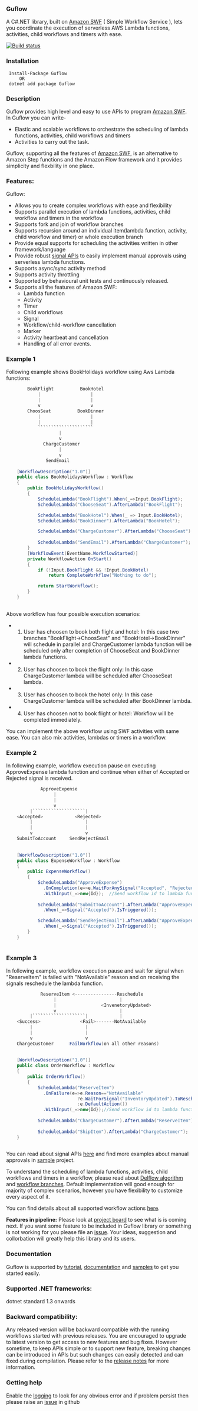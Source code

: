 ### Guflow
A C#.NET library, built on [Amazon SWF](https://aws.amazon.com/swf/) ( Simple Workflow Service ), lets you coordinate the execution of serverless AWS Lambda functions, activities, child workflows and timers with ease.

[![Build status](https://ci.appveyor.com/api/projects/status/github/gurmitteotia/guflow?svg=true)](https://ci.appveyor.com/project/gurmitteotia/guflow/branch/master)
### Installation
```
 Install-Package Guflow
     OR
 dotnet add package Guflow
 ```
 ### Description
 Guflow provides high level and easy to use APIs to program [Amazon SWF](https://aws.amazon.com/swf/). In Guflow you can write-
* Elastic and scalable workflows to orchestrate the scheduling of lambda functions, activities, child workflows and timers
* Activities to carry out the task.

Guflow, supporting all the features of [Amazon SWF](https://aws.amazon.com/swf/), is an alternative to Amazon Step functions and the Amazon Flow framework and it provides simplicity and flexbility in one place.

### Features:
Guflow:
* Allows you to create complex workflows with ease and flexibility
* Supports parallel execution of lambda functions, activities, child workflow and timers in the workflow
* Supports fork and join of workflow branches
* Supports recursion around an individual item(lambda function, activity, child workflow and timer) or whole execution branch
* Provide equal supports for scheduling the activities written in other framework/language
* Provide robust [signal APIs](https://github.com/gurmitteotia/guflow/wiki/Workflow-signals) to easily implement manual approvals using serverless lambda functions.
* Supports async/sync activity method
* Supports activity throttling
* Supported by behavioural unit tests and continuously released.
* Supports all the features of Amazon SWF:
  * Lambda function
  * Activity
  * Timer
  * Child workflows
  * Signal
  * Workflow/child-workflow cancellation
  * Marker
  * Activity heartbeat and cancellation
  * Handling of all error events.


### Example 1
Following example shows BookHolidays workflow using Aws Lambda functions:
     
```cs
        BookFlight          BookHotel
            |                   |
            |                   |
            v                   v
        ChoosSeat          BookDinner
            |                   |
            |                   |
            `````````````````````
                    |
                    v
              ChargeCustomer
                    |
                    v
               SendEmail
              
    [WorkflowDescription("1.0")]
    public class BookHolidaysWorkflow : Workflow
    {
        public BookHolidaysWorkflow()
        {
            ScheduleLambda("BookFlight").When(_=>Input.BookFlight);
            ScheduleLambda("ChooseSeat").AfterLambda("BookFlight");

            ScheduleLambda("BookHotel").When(_ => Input.BookHotel);
            ScheduleLambda("BookDinner").AfterLambda("BookHotel");

            ScheduleLambda("ChargeCustomer").AfterLambda("ChooseSeat").AfterLambda("BookDinner");
            
            ScheduleLambda("SendEmail").AfterLambda("ChargeCustomer");
        }
        [WorkflowEvent(EventName.WorkflowStarted)]
        private WorkflowAction OnStart()
        {
            if (!Input.BookFlight && !Input.BookHotel)
                return CompleteWorkflow("Nothing to do");

            return StartWorkflow();
        }
    }             
          
```
Above workflow has four possible execution scenarios:
* 1. User has choosen to book both flight and hotel: In this case two branches "BookFlight->ChoosSeat" and "BookHotel->BookDinner" will schedule in parallel and ChargeCustomer lambda function will be scheduled only after completion of ChooseSeat and BookDinner lambda functions.
* 2. User has choosen to book the flight only: In this case ChargeCustomer lambda will be scheduled after ChooseSeat lambda.
* 3. User has choosen to book the hotel only: In this case ChargeCustomer lambda will be scheduled after BookDinner lambda.
* 4. User has choosen not to book flight or hotel: Workflow will be completed immediately.

You can implement the above workflow using SWF activities with same ease. You can also mix activities, lambdas or timers in a workflow. 

### Example 2
In following example, workflow execution pause on executing ApproveExpense lambda function and continue when either of Accepted or Rejected signal is received.
```cs
             ApproveExpense          
                  |
                  |
                  v
         |````````````````````|
    <Accepted>            <Rejected>
         |                    |
         |                    |
         v                    v
    SubmitToAccount     SendRejectEmail              
            
              
    [WorkflowDescription("1.0")]
    public class ExpenseWorkflow : Workflow
    {
        public ExpenseWorkflow()
        {
            ScheduleLambda("ApproveExpense")
              .OnCompletion(e=>e.WaitForAnySignal("Accepted", "Rejected"))
              .WithInput(_=>new{Id});  //Send workflow id to lambda functions to send signals to this workflow.
         
            ScheduleLambda("SubmitToAccount").AfterLambda("ApproveExpense")
              .When(_=>Signal("Accepted").IsTriggered());

            ScheduleLambda("SendRejectEmail").AfterLambda("ApproveExpense")
              .When(_=>Signal("Accepted").IsTriggered());
        }
    }             
          
```


### Example 3
In following example, workflow execution pause and wait for signal when "ReserveItem" is failed with "NotAvailable" reason and on receiving the signals reschedule the lambda function.
```cs
             ReserveItem <----------------Reschedule         
                  |                        |
                  |                 <InvenetoryUpdated>
                  v                        |
         |````````````````````|            |
    <Success>               <Fail>-------NotAvailable
         |                    |       
         |                    |
         v                    v
    ChargeCustomer      FailWorkflow(on all other reasons)              
            
              
    [WorkflowDescription("1.0")]
    public class OrderWorkflow : Workflow
    {
        public OrderWorkflow()
        {
            ScheduleLambda("ReserveItem")
              .OnFailure(e=>e.Reason=="NotAvailable"
                           ?e.WaitForSignal("InventoryUpdated").ToReschedule()
                           :e.DefaultAction())
              .WithInput(_=>new{Id});//Send workflow id to lambda functions to send signals to this workflow.
         
            ScheduleLambda("ChargeCustomer").AfterLambda("ReserveItem");
          
            ScheduleLambda("ShipItem").AfterLambda("ChargeCustomer");
    }             
          
```
You can read about signal APIs [here](https://github.com/gurmitteotia/guflow/wiki/Workflow-signals) and find more examples about manual approvals in [sample](https://github.com/gurmitteotia/guflow-samples/tree/master/ServerlessManualApproval) project.

To understand the scheduling of lambda functions, activities, child workflows and timers in a workflow, please read about [Delflow algorithm](https://github.com/gurmitteotia/guflow/wiki/Deflow-algorithm) and [workflow branches](https://github.com/gurmitteotia/guflow/wiki/Execution-branches). Default implementation will good enough for majority of complex scenarios, however you have flexibility to customize every aspect of it.

You can find details about all supported workflow actions [here](https://github.com/gurmitteotia/guflow/wiki/Workflow-actions). 

**Features in pipeline:** Please look at [project board](https://github.com/gurmitteotia/guflow/projects/1) to see what is is coming next. If you want some feature to be included in Guflow library or something is not working for you please file an [issue](https://github.com/gurmitteotia/guflow/issues). Your ideas, suggestion and collorbation will greatly help this library and its users.

### Documentation
Guflow is supported by [tutorial](https://github.com/gurmitteotia/guflow/wiki/Tutorial), [documentation](https://github.com/gurmitteotia/guflow/wiki) and [samples](https://github.com/gurmitteotia/guflow-samples) to get you started easily.

### Supported .NET frameworks:
dotnet standard 1.3 onwards

### Backward compatibility: 
Any released version will be backward compatible with the running workflows started with previous releases. You are encouraged to upgrade to latest version to get access to new features and bug fixes. However sometime, to keep APIs simple or to support new feature, breaking changes can be introduced in APIs but such changes can easily detected and can fixed during compilation. Please refer to the [release notes](https://github.com/gurmitteotia/guflow/releases) for more information.

### Getting help
Enable the [logging](https://github.com/gurmitteotia/guflow/wiki/Logging) to look for any obvious error and if problem persist then please raise an [issue](https://github.com/gurmitteotia/guflow/issues) in github
